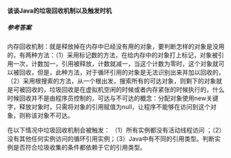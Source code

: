 #### 谈谈Java的垃圾回收机制以及触发时机

##### 参考答案

内存回收机制：就是释放掉在内存中已经没有用的对象，要判断怎样的对象是没用的，有两种方法：（1）采用标记数的方法，在给内存中的对象打上标记，对象被引用一次，计数加一，引用被释放，计数就减一，当这个计数为零时，这个对象就可以被回收，但是，此种方法，对于循环引用的对象是无法识别出来并加以回收的，（2）采用根搜索的方法，从一个根出发，搜索所有的可达对象，则剩下的对象就是可被回收的，垃圾回收是在虚拟机空闲的时候或者内存紧张的时候执行的，什么时候回收并不是由程序员控制的，可达与不可达的概念：分配对象使用new关键字，释放对象时，只需将对象的引用赋值为null，让程序不能够在访问到这个对象，则称该对象不可达。

在以下情况中垃圾回收机制会被触发：
（1）所有实例都没有活动线程访问 ；（2）没有其他任何实例访问的循环引用实例；（3）Java中有不同的引用类型。判断实例是否符合垃圾收集的条件都依赖于它的引用类型。

